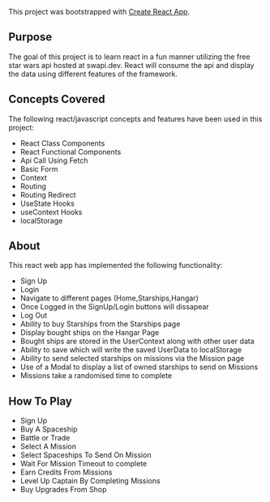 This project was bootstrapped with [Create React App](https://github.com/facebook/create-react-app).

## Purpose

The goal of this project is to learn react in a fun manner utilizing the free star wars api hosted at swapi.dev. React will consume the api and display the data using different features of the framework.

## Concepts Covered
The following react/javascript concepts and features have been used in this project:
* React Class Components
* React Functional Components
* Api Call Using Fetch
* Basic Form
* Context
* Routing
* Routing Redirect
* UseState Hooks
* useContext Hooks
* localStorage

## About
This react web app has implemented the following functionality:
* Sign Up 
* Login
* Navigate to different pages (Home,Starships,Hangar)
* Once Logged in the SignUp/Login buttons will dissapear
* Log Out
* Ability to buy Starships from the Starships page
* Display bought ships on the Hangar Page
* Bought ships are stored in the UserContext along with other user data
* Ability to save which will write the saved UserData to localStorage
* Ability to send selected starships on missions via the Mission page
* Use of a Modal to display a list of owned starships to send on Missions
* Missions take a randomised time to complete

## How To Play
* Sign Up
* Buy A Spaceship
* Battle or Trade 
* Select A Mission
* Select Spaceships To Send On Mission
* Wait For Mission Timeout to complete
* Earn Credits From Missions 
* Level Up Captain By Completing Missions
* Buy Upgrades From Shop
